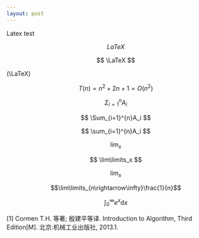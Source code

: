 ```yaml
---
layout: post
---
```

Latex test

$$ LaTeX $$

$$ \LaTeX $$

\(\LaTeX\)

$$ T(n)=n^2+2n+1=O(n^2) $$

$$ \Sigma_{i=1}^{n}A_i $$

$$ \Sum_{i=1}^{n}A_i $$

$$ \sum_{i=1}^{n}A_i $$

$$ \lim_x $$

$$ \lim\limits_x $$

$$ \lim\nolimits_x $$

$$\lim\limits_{n\rightarrow\infty}\frac{1}{n}$$

$$ \int_{0}^{\infty} e^x \mathrm{d}x $$

[1] Cormen T.H. 等著; 殷建平等译. Introduction to Algorithm, Third Edition[M]. 北京:机械工业出版社, 2013.1.